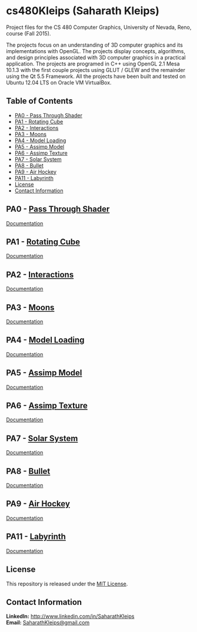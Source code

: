 # cs480Kleips (Saharath Kleips)
Project files for the CS 480 Computer Graphics, University of Nevada, Reno, course (Fall 2015).

The projects focus on an understanding of 3D computer graphics and its implementations with OpenGL. The projects display concepts, algorithms, and design principles associated with 3D computer graphics in a practical application. The projects are programed in C++ using OpenGL 2.1 Mesa 10.1.3 with the first couple projects using GLUT / GLEW and the remainder using the Qt 5.5 Framework. All the projects have been built and tested on Ubuntu 12.04 LTS on Oracle VM VirtualBox.

## Table of Contents
+ [PA0 - Pass Through Shader](#pa0---pass-through-shader)  
+ [PA1 - Rotating Cube](#pa1---rotating-cube)  
+ [PA2 - Interactions](#pa2---interactions)  
+ [PA3 - Moons](#pa3---moons)  
+ [PA4 - Model Loading](#pa4---model-loading)  
+ [PA5 - Assimp Model](#pa5---assimp-model)  
+ [PA6 - Assimp Texture](#pa6---assimp-texture)  
+ [PA7 - Solar System](#pa7---solar-system)  
+ [PA8 - Bullet](#pa8---bullet)  
+ [PA9 - Air Hockey](#pa9---air-hockey)  
+ [PA11 - Labyrinth](#pa11---labyrinth)  
+ [License](#license)
+ [Contact Information](#contact-information)  

## PA0 - [Pass Through Shader](PA0)
[Documentation](PA0/README.md)

## PA1 - [Rotating Cube](PA1)
[Documentation](PA1/README.md)

## PA2 - [Interactions](PA2)
[Documentation](PA2/README.md)

## PA3 - [Moons](PA3)
[Documentation](PA3/README.md)

## PA4 - [Model Loading](PA4)
[Documentation](PA4/README.md)

## PA5 - [Assimp Model](PA5)
[Documentation](PA5/README.md)

## PA6 - [Assimp Texture](PA6)
[Documentation](PA6/README.md)

## PA7 - [Solar System](PA7)
[Documentation](PA7/README.md)

## PA8 - [Bullet](PA8)
[Documentation](PA8/README.md)

## PA9 - [Air Hockey](PA9)
[Documentation](PA9/README.md)

## PA11 - [Labyrinth](PA11)
[Documentation](PA11/README.md)

## License
This repository is released under the [MIT License](LICENSE.md).

## Contact Information
**LinkedIn:** http://www.linkedin.com/in/SaharathKleips  
**Email:** SaharathKleips@gmail.com
